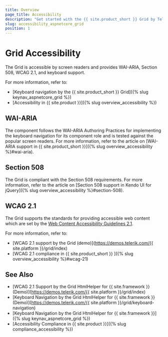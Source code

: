 ```yaml
---
title: Overview
page_title: Accessibility
description: "Get started with the {{ site.product_short }} Grid by Telerik UI and learn about its accessibility support for WAI-ARIA, Section 508, and WCAG 2.1."
slug: accessibility_aspnetcore_grid
position: 1
---
```


# Grid Accessibility

The Grid is accessible by screen readers and provides WAI-ARIA, Section 508, WCAG 2.1, and keyboard support.

For more information, refer to:
* [Keyboard navigation by the {{ site.product_short }} Grid]({% slug keynav_aspnetcore_grid %})
* [Accessibility in {{ site.product }}]({% slug overview_accessibility %})

## WAI-ARIA

The component follows the WAI-ARIA Authoring Practices for implementing the keyboard navigation for its component role and is tested against the popular screen readers. For more information, refer to the article on [WAI-ARIA support in {{ site.product_short }}]({% slug overview_accessibility %}#wai-aria).

## Section 508

The Grid is compliant with the Section 508 requirements. For more information, refer to the article on [Section 508 support in Kendo UI for jQuery]({% slug overview_accessibility %}#section-508).

## WCAG 2.1

The Grid supports the standards for providing accessible web content which are set by the [Web Content Accessibility Guidelines 2.1](https://www.w3.org/TR/WCAG/).

For more information, refer to:
* [WCAG 2.1 support by the Grid (demo)](https://demos.telerik.com/{{ site.platform }}/grid/index)
* [WCAG 2.1 compliance in {{ site.product_short }} ]({% slug overview_accessibility %}#wcag-21)

## See Also

* [WCAG 2.1 Support by the Grid HtmlHelper for {{ site.framework }} (Demo)](https://demos.telerik.com/{{ site.platform }}/grid/index)
* [Keyboard Navigation by the Grid HtmlHelper for {{ site.framework }} (Demo)](https://demos.telerik.com/{{ site.platform }}/grid/keyboard-navigation)
* [Keyboard Navigation by the Grid HtmlHelper for {{ site.framework }}]({% slug keynav_aspnetcore_grid %})
* [Accessibility Compliance in {{ site.product }}]({% slug compliance_accessibility %})
